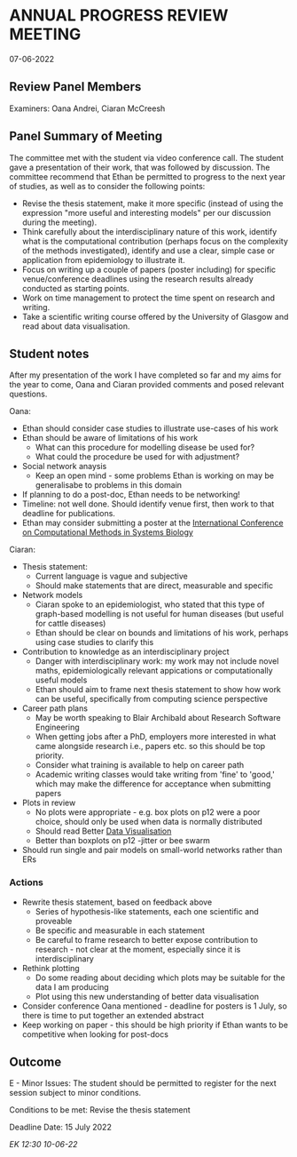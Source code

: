 # ANNUAL PROGRESS REVIEW MEETING
	
07-06-2022

## Review Panel Members

Examiners: Oana Andrei, Ciaran McCreesh


## Panel Summary of Meeting

The committee met with the student via video conference call. The student gave a presentation of their work, that was followed by discussion. The committee recommend that Ethan be permitted to progress to the next year of studies, as well as to consider the following points:
* Revise the thesis statement, make it more specific (instead of using the expression "more useful and interesting models" per our discussion during the meeting).
* Think carefully about the interdisciplinary nature of this work, identify what is the computational contribution (perhaps focus on the complexity of the methods investigated), identify and use a clear, simple case or application from epidemiology to illustrate it.
* Focus on writing up a couple of papers (poster including) for specific venue/conference deadlines using the research results already conducted as starting points.
* Work on time management to protect the time spent on research and writing.
* Take a scientific writing course offered by the University of Glasgow and read about data visualisation.


## Student notes

After my presentation of the work I have completed so far and my aims for the year to come, Oana and Ciaran provided comments and posed relevant questions.

Oana:
- Ethan should consider case studies to illustrate use-cases of his work
- Ethan should be aware of limitations of his work
	- What can this procedure for modelling disease be used for?
	- What could the procedure be used for with adjustment?
- Social network anaysis
	- Keep an open mind - some problems Ethan is working on may be generalisabe to problems in this domain
- If planning to do a post-doc, Ethan needs to be networking!
- Timeline: not well done. Should identify venue first, then work to that deadline for publications.
- Ethan may consider submitting a poster at the [International Conference on Computational Methods in Systems Biology](https://fmi.unibuc.ro/en/cmsb-2022/cmsb-2022-call/)

Ciaran:
- Thesis statement:
	- Current language is vague and subjective
	- Should make statements that are direct, measurable and specific
- Network models
	- Ciaran spoke to an epidemiologist, who stated that this type of graph-based modelling is not useful for human diseases (but useful for cattle diseases)
	- Ethan should be clear on bounds and limitations of his work, perhaps using case studies to clarify this
- Contribution to knowledge as an interdisciplinary project
	- Danger with interdisciplinary work: my work may not include novel maths, epidemiologically relevant appications or computationally useful models
	- Ethan should aim to frame next thesis statement to show how work can be useful, specifically from computing science perspective
- Career path plans
	- May be worth speaking to Blair Archibald about Research Software Engineering
	- When getting jobs after a PhD, employers more interested in what came alongside research i.e., papers etc. so this should be top priority.
	- Consider what training is available to help on career path
	- Academic writing classes would take writing from 'fine' to 'good,' which may make the difference for acceptance when submitting papers
- Plots in review
	- No plots were appropriate - e.g. box plots on p12 were a poor choice, should only be used when data is normally distributed
	- Should read Better [Data Visualisation](https://www.amazon.co.uk/Better-Data-Visualizations-Scholars-Researchers/dp/0231193114)
	- Better than boxplots on p12 -jitter or bee swarm
- Should run single and pair models on small-world networks rather than ERs

### Actions

- Rewrite thesis statement, based on feedback above
	- Series of hypothesis-like statements, each one scientific and proveable
	- Be specific and measurable in each statement
	- Be careful to frame research to better expose contribution to research - not clear at the moment, especially since it is interdisciplinary
- Rethink plotting
	- Do some reading about deciding which plots may be suitable for the data I am producing
	- Plot using this new understanding of better data visualisation
- Consider conference Oana mentioned - deadline for posters is 1 July, so there is time to put together an extended abstract
- Keep working on paper - this should be high priority if Ethan wants to be competitive when looking for post-docs


## Outcome

E - Minor Issues: The student should be permitted to register for the next session subject to minor conditions.

Conditions to be met: Revise the thesis statement

Deadline Date: 15 July 2022




_EK 12:30 10-06-22_
